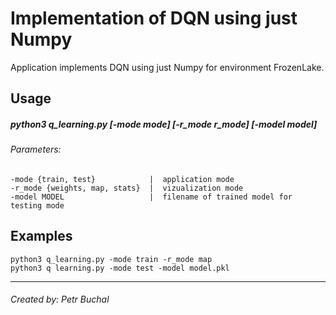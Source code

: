 # Implementation of DQN using just Numpy


Application implements DQN using just Numpy for environment FrozenLake. 

Usage
-----
##### python3 q_learning.py  [-mode mode] [-r_mode r_mode] [-model model]
###### Parameters:

    -mode {train, test}            |  application mode
    -r_mode {weights, map, stats}  |  vizualization mode
    -model MODEL                   |  filename of trained model for testing mode


Examples
-----------------
    python3 q_learning.py -mode train -r_mode map
    python3 q learning.py -mode test -model model.pkl

****
###### Created by: Petr Buchal
